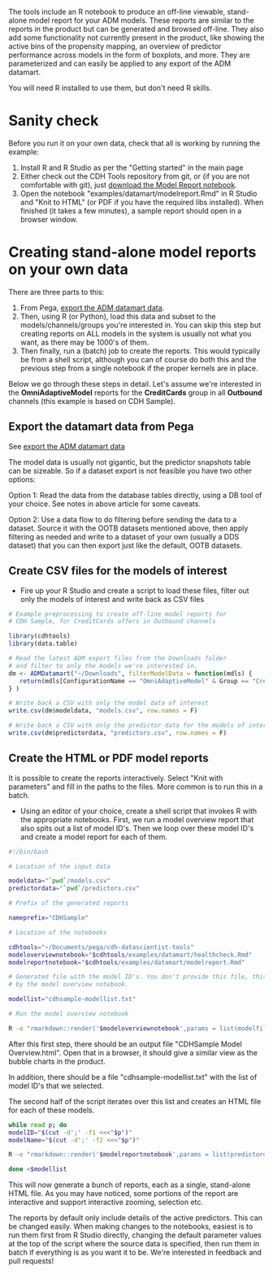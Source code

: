 The tools include an R notebook to produce an off-line viewable, stand-alone model report for your ADM models. These reports are similar to the reports in the product but can be generated and browsed off-line. They also add some functionality not currently present in the product, like showing the active bins of the propensity mapping, an overview of predictor performance across models in the form of boxplots, and more. They are parameterized and can easily be applied to any export of the ADM datamart.

You will need R installed to use them, but don't need R skills.

# Sanity check

Before you run it on your own data, check that all is working by running the example:

1. Install R and R Studio as per the "Getting started" in the main page
2. Either check out the CDH Tools repository from git, or (if you are not comfortable with git), just [download the Model Report notebook](https://github.com/pegasystems/cdh-datascientist-tools/blob/master/examples/datamart/modelreport.Rmd).
3. Open the notebook "examples/datamart/modelreport.Rmd" in R Studio and "Knit to HTML" (or PDF if you have the required libs installed). When finished (it takes a few minutes), a sample report should open in a browser window.

# Creating stand-alone model reports on your own data

There are three parts to this:

1. From Pega, [export the ADM datamart data](How-to-export-and-use-the-ADM-Datamart).
2. Then, using R (or Python), load this data and subset to the models/channels/groups you're interested in. You can skip this step but creating reports on ALL models in the system is usually not what you want, as there may be 1000's of them.
3. Then finally, run a (batch) job to create the reports. This would typically be from a shell script, although you can of course do both this and the previous step from a single notebook if the proper kernels are in place.

Below we go through these steps in detail. Let's assume we're interested in the **OmniAdaptiveModel** reports for the **CreditCards** group in all **Outbound** channels (this example is based on CDH Sample).

## Export the datamart data from Pega

See [export the ADM datamart data](How-to-export-and-use-the-ADM-Datamart)

The model data is usually not gigantic, but the predictor snapshots table can be sizeable. So if a dataset export is not feasible you have two other options:

Option 1: Read the data from the database tables directly, using a DB tool of your choice. See notes in above article for some caveats.

Option 2: Use a data flow to do filtering before sending the data to a dataset. Source it with the OOTB datasets mentioned above, then apply filtering as needed and write to a dataset of your own (usually a DDS dataset) that you can then export just like the default, OOTB datasets.


## Create CSV files for the models of interest

* Fire up your R Studio and create a script to load these files, filter out only the models of interest and write back as CSV files

```r
# Example preprocessing to create off-line model reports for
# CDH Sample, for CreditCards offers in Outbound channels

library(cdhtools)
library(data.table)

# Read the latest ADM export files from the Downloads folder
# and filter to only the models we're interested in.
dm <- ADMDatamart("~/Downloads", filterModelData = function(mdls) { 
   return(mdls[ConfigurationName == "OmniAdaptiveModel" & Group == "CreditCards" & Direction == "Outbound"]) 
} )

# Write back a CSV with only the model data of interest
write.csv(dm$modeldata, "models.csv", row.names = F)

# Write back a CSV with only the predictor data for the models of interest
write.csv(dm$predictordata, "predictors.csv", row.names = F)
```


## Create the HTML or PDF model reports

It is possible to create the reports interactively. Select "Knit with parameters" and fill in the paths to the files. More common is to run this in a batch.

* Using an editor of your choice, create a shell script that invokes R with the appropriate notebooks. First, we run a model overview report that also spits out a list of model ID's. Then we loop over these model ID's and create a model report for each of them.

```bash
#!/bin/bash

# Location of the input data

modeldata="`pwd`/models.csv"
predictordata="`pwd`/predictors.csv"

# Prefix of the generated reports

nameprefix="CDHSample"

# Location of the notebooks

cdhtools="~/Documents/pega/cdh-datascientist-tools"
modeloverviewnotebook="$cdhtools/examples/datamart/healthcheck.Rmd"
modelreportnotebook="$cdhtools/examples/datamart/modelreport.Rmd"

# Generated file with the model ID's. You don't provide this file, this is generated
# by the model overview notebook.

modellist="cdhsample-modellist.txt"

# Run the model overview notebook

R -e "rmarkdown::render('$modeloverviewnotebook',params = list(modelfile='$modeldata', modellist='`pwd`/$modellist', predictordatafile='$predictordata'), output_file='`pwd`/$nameprefix\ Model Overview with Predictor Overview.html')"
```

After this first step, there should be an output file "CDHSample Model Overview.html". Open that in a browser, it should give a similar view as the bubble charts in the product. 

In addition, there should be a file "cdhsample-modellist.txt" with the list of model ID's that we selected.

The second half of the script iterates over this list and creates an HTML file for each of these models.

```bash
while read p; do
modelID="$(cut -d';' -f1 <<<"$p")"
modelName="$(cut -d';' -f2 <<<"$p")"

R -e "rmarkdown::render('$modelreportnotebook',params = list(predictordatafile='$predictordata', modeldescription='$modelName', modelid='$modelID'), output_file='`pwd`/$nameprefix Model Report $modelName.html')"

done <$modellist
```

This will now generate a bunch of reports, each as a single, stand-alone HTML file. As you may have noticed, some portions of the report are interactive and support interactive zooming, selection etc.

The reports by default only include details of the active predictors. This can be changed easily. When making changes to the notebooks, easiest is to run them first from R Studio directly, changing the default parameter values at the top of the script where the source data is specified, then run them in batch if everything is as you want it to be. We're interested in feedback and pull requests!










